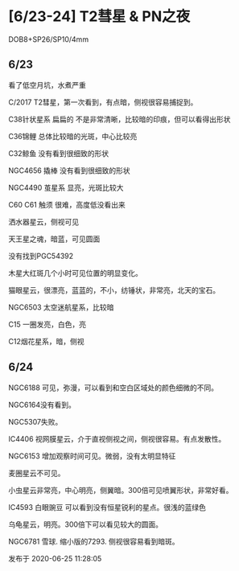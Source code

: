 # [6/23-24] T2彗星 & PN之夜

DOB8+SP26/SP10/4mm

  

## 6/23

看了低空月坑，水煮严重

C/2017 T2彗星，第一次看到，有点暗，侧视很容易捕捉到。

C38针状星系 扁扁的 不是非常清晰，比较暗的印痕，但可以看得出形状

C36锦鲤 总体比较暗的光斑，中心比较亮

C32鲸鱼 没有看到很细致的形状

NGC4656 撬棒 没有看到很细致的形状

NGC4490 茧星系 显亮，光斑比较大

C60 C61 触须 很难，高度低没看出来

洒水器星云，侧视可见

天王星之魂，暗蓝，可见圆面

没有找到PGC54392

木星大红斑几个小时可见位置的明显变化。

猫眼星云，很漂亮，蓝蓝的，不小，纺锤状，非常亮，北天的宝石。

NGC6503 太空迷航星系，比较暗

C15 一圈发亮，白色，亮

C12烟花星系，暗，侧视

  

## 6/24

NGC6188 可见，弥漫，可以看到和空白区域处的颜色细微的不同。

NGC6164没有看到。

NGC5307失败。

IC4406 视网膜星云，介于直视侧视之间，侧视很容易。有点发散性。

NGC6153 增加观察时间可见。微弱，没有太明显特征

麦圈星云不可见。

小虫星云非常亮，中心明亮，侧翼暗。300倍可见喷翼形状，非常好看。

IC4593 白眼豌豆 可以看到没有恒星锐利的星点。很浅的蓝绿色

乌龟星云，明亮。300倍下可以看见较大的圆面。

NGC6781 雪球. 缩小版的7293. 侧视很容易看到暗斑。

发布于 2020-06-25 11:28:05

